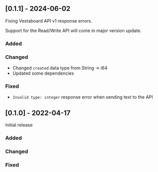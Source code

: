 ## [0.1.1] - 2024-06-02

Fixing Vestaboard API v1 response errors.

Support for the Read/Write API will come in major version update.

### Added

### Changed
- Changed `created` data type from String -> i64
- Updated some dependencies

### Fixed
- `Invalid type: integer` response error when sending text to the API

## [0.1.0] - 2022-04-17

Initial release
 
### Added
   
### Changed
 
### Fixed